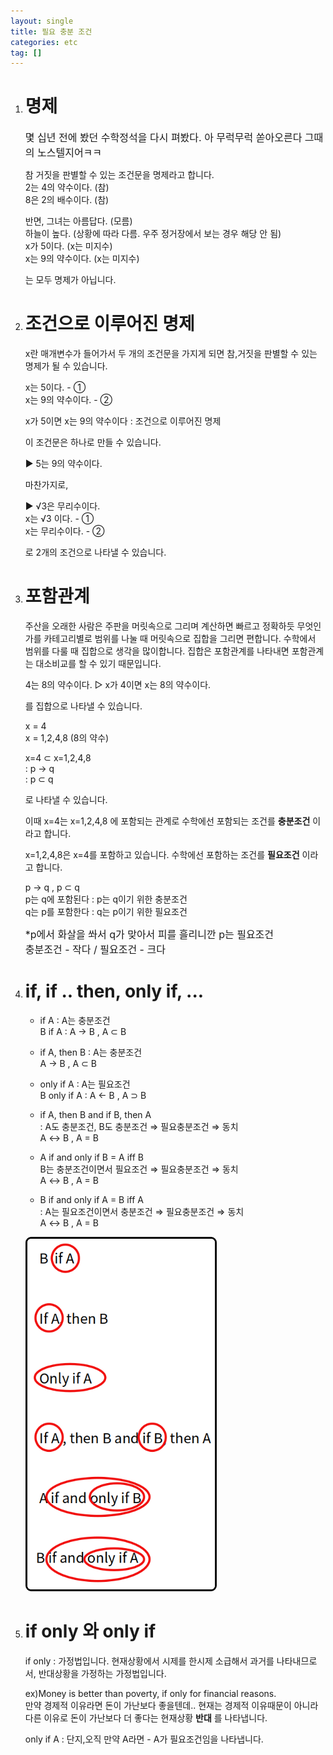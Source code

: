 ```yaml
---
layout: single
title: 필요 충분 조건
categories: etc
tag: []
---
```


1. # 명제
   <span style="font-size:16px">몇 십년 전에 봤던 수학정석을 다시 펴봤다. 아 무럭무럭 쏟아오른다 그때의 노스텔지어ㅋㅋ</span>   
   
   참 거짓을 판별할 수 있는 조건문을 명제라고 합니다.  
   2는 4의 약수이다. (참)   
   8은 2의 배수이다. (참)

   반면, 
   그녀는 아름답다. (모름)   
   하늘이 높다. (상황에 따라 다름. 우주 정거장에서 보는 경우 해당 안 됨)   
   x가 5이다. (x는 미지수)   
   x는 9의 약수이다. (x는 미지수)   

   는 모두 명제가 아닙니다.   

1. # 조건으로 이루어진 명제
   x란 매개변수가 들어가서 두 개의 조건문을 가지게 되면 참,거짓을 판별할 수 있는 명제가 될 수 있습니다.   

   x는 5이다. - ①   
   x는 9의 약수이다. - ②   

   x가 5이면 x는 9의 약수이다 : 조건으로 이루어진 명제
   
   이 조건문은 하나로 만들 수 있습니다.
   
   ▶ 5는 9의 약수이다.

   마찬가지로,   

   ▶ √3은 무리수이다.   
   x는 √3 이다. - ①   
   x는 무리수이다. - ②   
   
   로 2개의 조건으로 나타낼 수 있습니다.

1. # 포함관계   
   주산을 오래한 사람은 주판을 머릿속으로 그리며 계산하면 빠르고 정확하듯 무엇인가를 카테고리별로 범위를 나눌 때 머릿속으로 집합을 그리면 편합니다. 수학에서 범위를 다룰 때 집합으로 생각을 많이합니다. 집합은 포함관계를 나타내면 포함관계는 대소비교를 할 수 있기 때문입니다.   

   4는 8의 약수이다. ▷ x가 4이면 x는 8의 약수이다.   

   를 집합으로 나타낼 수 있습니다.   

   x = 4   
   x = 1,2,4,8 (8의 약수)    

   x=4 ⊂ x=1,2,4,8   
   : p → q   
   : p ⊂ q   

   로 나타낼 수 있습니다.   

   이때 x=4는 x=1,2,4,8 에 포함되는 관계로 수학에선 포함되는 조건를 __충분조건__ 이라고 합니다.   

   x=1,2,4,8은 x=4를 포함하고 있습니다. 수학에선 포함하는 조건를 __필요조건__ 이라고 합니다.   

   p → q , p ⊂ q   
   p는 q에 포함된다 : p는 q이기 위한 충분조건   
   q는 p를 포함한다 : q는 p이기 위한 필요조건   

   <span style="font-size:16px">*p에서 화살을 쏴서 q가 맞아서 피를 흘리니깐 p는 필요조건   
   충분조건 - 작다 / 필요조건 - 크다</span>

1. # if, if .. then, only if, ...
   - if A : A는 충분조건   
   B if A : A → B , A ⊂ B   

   - if A, then B : A는 충분조건   
   A → B , A ⊂ B   

   - only if A : A는 필요조건   
   B only if A : A ← B , A ⊃ B   

   - if A, then B and if B, then A   
   : A도 충분조건, B도 충분조건 ⇒ 필요충분조건 ⇒ 동치   
   A ↔ B , A = B  

   - A if and only if B = A iff B   
    B는 충분조건이면서 필요조건 ⇒ 필요충분조건 ⇒ 동치   
   A ↔ B , A = B   

   - B if and only if A  = B iff A   
   : A는 필요조건이면서 충분조건 ⇒ 필요충분조건 ⇒ 동치   
   A ↔ B , A = B   

    <img src="../../imgs/etc/if_then_only.png" style="border:3px solid black;border-radius:9px;width:300px">   

1. # if only 와 only if
   if only : 가정법입니다. 현재상황에서 시제를 한시제 소급해서 과거를 나타내므로서, 반대상황을 가정하는 가정법입니다.   

   ex)Money is better than poverty, if only for financial reasons.   
   만약 경제적 이유라면 돈이 가난보다 좋을텐데.. 현재는 경제적 이유때문이 아니라 다른 이유로 돈이 가난보다 더 좋다는 현재상황 __반대__ 를 나타냅니다.   

   only if A : 단지,오직 만약 A라면 - A가 필요조건임을 나타냅니다.   



    

